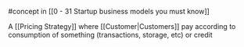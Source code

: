 #concept in [[0 - 31 Startup business models you must know]]

A [[Pricing Strategy]] where [[Customer|Customers]] pay according to consumption of something (transactions, storage, etc) or credit